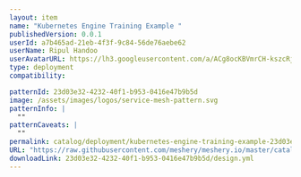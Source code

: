 ```yaml
---
layout: item
name: "Kubernetes Engine Training Example "
publishedVersion: 0.0.1
userId: a7b465ad-21eb-4f3f-9c84-56de76aebe62
userName: Ripul Handoo
userAvatarURL: https://lh3.googleusercontent.com/a/ACg8ocKBVmrCH-kszcRj5jpdBR53K1-E7YPUd3-kFmRFGGRN=s96-c
type: deployment
compatibility:

patternId: 23d03e32-4232-40f1-b953-0416e47b9b5d
image: /assets/images/logos/service-mesh-pattern.svg
patternInfo: |
  ""
patternCaveats: |
  ""
permalink: catalog/deployment/kubernetes-engine-training-example-23d03e32-4232-40f1-b953-0416e47b9b5d.html
URL: "https://raw.githubusercontent.com/meshery/meshery.io/master/catalog/23d03e32-4232-40f1-b953-0416e47b9b5d/0.0.1/design.yml"
downloadLink: 23d03e32-4232-40f1-b953-0416e47b9b5d/design.yml
---
```

